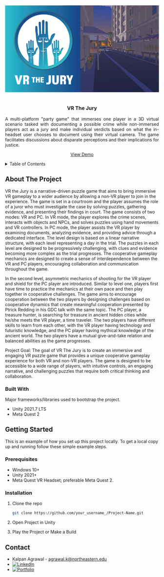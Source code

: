 <!-- Improved compatibility of back to top link: See: https://github.com/othneildrew/Best-README-Template/pull/73 -->
<a name="readme-top"></a>
<!--
*** Thanks for checking out the Best-README-Template. If you have a suggestion
*** that would make this better, please fork the repo and create a pull request
*** or simply open an issue with the tag "enhancement".
*** Don't forget to give the project a star!
*** Thanks again! Now go create something AMAZING! :D
-->



<!-- PROJECT SHIELDS -->
<!--
*** I'm using markdown "reference style" links for readability.
*** Reference links are enclosed in brackets [ ] instead of parentheses ( ).
*** See the bottom of this document for the declaration of the reference variables
*** for contributors-url, forks-url, etc. This is an optional, concise syntax you may use.
*** https://www.markdownguide.org/basic-syntax/#reference-style-links
-->
<div align="center">
    <img src="Title.jpg">
</div>
<!-- PROJECT LOGO -->
<br />
<div align="center">
  <h3 align="center">VR The Jury</h3>
  <p align="justify">
    A multi-platform "party game" that immerses one player in a 3D virtual scenario tasked with documenting a possible crime while non-immersed players act as a jury and make individual verdicts based on what the in-headset user chooses to document using their virtual camera. The game facilitates discussions about disparate perceptions and their implications for justice.
    <br />
    <div align="center">
      <a href="https://youtu.be/0CD9m4_zrqQ" target="_blank">View Demo</a>
    </div>
  </p>
</div>

<!-- TABLE OF CONTENTS -->
<details>
  <summary>Table of Contents</summary>
  <ol>
    <li>
      <a href="#about-the-project">About The Project</a>
      <ul>
        <li><a href="#built-with">Built With</a></li>
      </ul>
    </li>
    <li>
      <a href="#getting-started">Getting Started</a>
      <ul>
        <li><a href="#prerequisites">Prerequisites</a></li>
        <li><a href="#installation">Installation</a></li>
      </ul>
    </li>
    <li><a href="#contact">Contact</a></li>
    <li><a href="#acknowledgments">Acknowledgments</a></li>
  </ol>
</details>

<!-- ABOUT THE PROJECT -->
## About The Project

VR the Jury is a narrative-driven puzzle game that aims to bring immersive VR gameplay to a wider audience by allowing a non-VR player to join in the experience. The game is set in a courtroom and the player assumes the role of a juror who must investigate the case by solving puzzles, gathering evidence, and presenting their findings in court. The game consists of two modes: VR and PC. In VR mode, the player explores the crime scenes, interacts with objects and NPCs, and solves puzzles using hand movements and VR controllers. In PC mode, the player assists the VR player by examining documents, analyzing evidence, and providing advice through a dedicated interface. The level design is based on a linear narrative structure, with each level representing a day in the trial. The puzzles in each level are designed to be progressively challenging, with clues and evidence becoming more complex as the trial progresses. The cooperative gameplay mechanics are designed to create a sense of interdependence between the VR and PC players, encouraging collaboration and communication throughout the game.

In the second level, asymmetric mechanics of shooting for the VR player and shield for the PC player are introduced. Similar to level one, players first have time to practice the mechanics at their own pace and then play together in cooperative challenges. The game aims to encourage cooperation between the two players by designing challenges based on cooperative dynamics that create meaningful cooperation presented by Ptrick Redding in his GDC talk with the same topic. The PC player, a treasure hunter, is searching for treasure in ancient hidden cities while he/she meets the VR player, a time traveler. The two players have different skills to learn from each other, with the VR player having technology and futuristic knowledge, and the PC player having mythical knowledge of the ancient world. The two players have a mutual give-and-take relation and balanced abilities as the game progresses.

Project Goal: The goal of VR The Jury is to create an immersive and engaging VR puzzle game that provides a unique cooperative gameplay experience for both VR and non-VR players. The game is designed to be accessible to a wide range of players, with intuitive controls, an engaging narrative, and challenging puzzles that require both critical thinking and collaboration.

### Built With

Major frameworks/libraries used to bootstrap the project.

* Unity 2021.7 LTS
* Meta Quest 2


<!-- GETTING STARTED -->
## Getting Started

This is an example of how you set up this project locally.
To get a local copy up and running follow these simple example steps.

### Prerequisites

* Windows 10+
* Unity 2021+
* Meta Quest VR Headset; preferable Meta Quest 2.


### Installation

1. Clone the repo
   ```sh
   git clone https://github.com/your_username_/Project-Name.git
   ```
2. Open Project in Unity

2. Play the Project or Make a Build

<!-- CONTACT -->
## Contact

* Kalpan Agrawal - agrawal.k@northeastern.edu
* [![LinkedIn][linkedin-shield]][linkedin-url]
* [![Portfolio][portfolioIcon-url]][portfolio-url]

<!-- MARKDOWN LINKS & IMAGES -->
<!-- https://www.markdownguide.org/basic-syntax/#reference-style-links -->
[linkedin-shield]: https://img.shields.io/badge/-LinkedIn-black.svg?style=for-the-badge&logo=linkedin&colorB=555
[linkedin-url]: https://www.linkedin.com/in/kp-ag/
[product-screenshot]: images/screenshot.png
[Next.js]: https://img.shields.io/badge/next.js-000000?style=for-the-badge&logo=nextdotjs&logoColor=white
[Next-url]: https://nextjs.org/
[portfolioIcon-url]: https://img.shields.io/badge/-Portfolio-brightgreen
[portfolio-url]: https://kalpan-ag.github.io/


